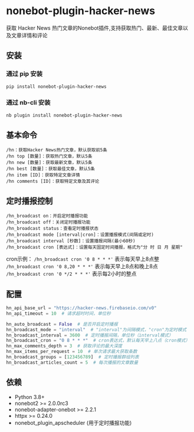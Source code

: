 # nonebot-plugin-hacker-news

获取 Hacker News 热门文章的Nonebot插件,支持获取热门、最新、最佳文章以及文章详情和评论

## 安装

### 通过 pip 安装

```bash
pip install nonebot-plugin-hacker-news
```

### 通过 nb-cli 安装

```bash
nb plugin install nonebot-plugin-hacker-news
```

## 基本命令

``` plaintext
/hn：获取Hacker News热门文章，默认获取前5条
/hn top [数量]：获取热门文章，默认5条
/hn new [数量]：获取最新文章，默认5条
/hn best [数量]：获取最佳文章，默认5条
/hn item [ID]：获取特定文章详情
/hn comments [ID]：获取特定文章及其评论
```

## 定时播报控制

``` plaintext
/hn_broadcast on：开启定时播报功能
/hn_broadcast off：关闭定时播报功能
/hn_broadcast status：查看定时播报状态
/hn_broadcast mode [interval|cron]：设置播报模式(间隔或定时)
/hn_broadcast interval [秒数]：设置播报间隔(最小60秒)
/hn_broadcast cron [表达式]：设置每天固定时间播报，格式为"分 时 日 月 星期"
```

cron示例：
`/hn_broadcast cron '0 8 * * *'` 表示每天早上8点整
`/hn_broadcast cron '0 8,20 * * *'` 表示每天早上8点和晚上8点
`/hn_broadcast cron '0 */2 * * *'` 表示每2小时的整点

## 配置

```python
hn_api_base_url = "https://hacker-news.firebaseio.com/v0"
hn_api_timeout = 10  # 请求超时时间，单位秒

hn_auto_broadcast = False  # 是否开启定时播报
hn_broadcast_mode = "interval"  # "interval"为间隔模式，"cron"为定时模式
hn_broadcast_interval = 3600  # 定时播报间隔，单位秒（interval模式）
hn_broadcast_cron = "0 8 * * *"  # cron表达式，默认每天早上八点（cron模式）
hn_max_comments_depth = 3  # 获取评论的最大深度
hn_max_items_per_request = 10  # 单次请求最大获取条数
hn_broadcast_groups = [123456789]  # 定时播报群组列表
hn_broadcast_articles_count = 5  # 每次播报的文章数量
```

## 依赖

- Python 3.8+
- nonebot2 >= 2.0.0rc3
- nonebot-adapter-onebot >= 2.2.1
- httpx >= 0.24.0
- nonebot_plugin_apscheduler (用于定时播报功能)
